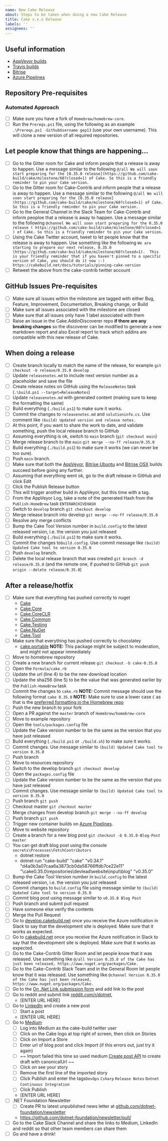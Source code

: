 ```yaml
---
name: New Cake Release
about: Steps to be taken when doing a new Cake Release
title: Cake x.x.x Release
labels: ''
assignees: ''
---
```


## Useful information

* [AppVeyor builds](https://ci.appveyor.com/project/cakebuild/cake)
* [Travis builds](https://travis-ci.org/cake-build/cake)
* [Bitrise](https://bitrise.io)
* [Azure Pipelines](https://dev.azure.com/cake-build/Cake/_build)

## Repository Pre-requisites


### Automated Approach
- [ ] Make sure you have a fork of `Homebrew/homebrew-core`.
- [ ] Run the `Prereqs.ps1` file, using the following as an example `.\Prereqs.ps1 -GithubUsername gep13` (use your own username). This will clone a new version of all required repositories.

## Let people know that things are happening...

- [ ] Go to the Gitter room for Cake and inform people that a release is away to happen.  Use a message similar to the following `@/all We will soon start preparing for the [0.35.0 release](https://github.com/cake-build/cake/milestone/60?closed=1) of Cake. So this is a friendly reminder to pin your Cake version.`
- [ ] Go to the Gitter room for Cake-Contrib and inform people that a release is away to happen.  Use a message similar to the following `@/all We will soon start preparing for the [0.35.0 release](https://github.com/cake-build/cake/milestone/60?closed=1) of Cake. So this is a friendly reminder to pin your Cake version.`
- [ ] Go to the General Channel in the Slack Team for Cake-Contrib and inform peoploe that a release is away to happen.  Use a message similar to the following `@channel We will soon start preparing for the 0.35.0 release ( https://github.com/cake-build/cake/milestone/60?closed=1 ) of Cake. So this is a friendly reminder to pin your Cake version.`
- [ ] Using the Cake Twitter account, tweet to let people know that the release is away to happen.  Use something like the following `We are starting to prepare our next release, 0.35.0 (https://github.com/cake-build/cake/milestone/60?closed=1).  This is your friendly reminder that if you haven't pinned to a specific version of Cake, you should do it now :-) https://cakebuild.net/docs/tutorials/pinning-cake-version`
- [ ] Retweet the above from the cake-contrib twitter account

## GitHub Issues Pre-requisites

- [ ] Make sure all issues within the milestone are tagged with either Bug, Feature, Improvement, Documentation, Breaking change, or Build
- [ ] Make sure all issues associated with the milestone are closed
- [ ] Make sure that all issues only have 1 label associated with them
- [ ] Raise an issue in the Cake.AddinDiscoverer repo **if there are any breaking changes** so the discoverer can be modified to generate a new markdown report and also Excel report to track which addins are compatible with this new release of Cake.

## When doing a release

- [ ] Create branch locally to match the name of the release, for example `git checkout -b release/0.35.0 develop`
- [ ] Update `releasenotes.md` to include next version number as a placeholder and save the file
- [ ] Create release notes on GitHub using the `ReleaseNotes` task (`.\build.ps1 --target=ReleaseNotes`)
- [ ] Update `releasenotes.md` with generated content (making sure to keep the formatting the same)
- [ ] Build everything (`./build.ps1`) to make sure it works.
- [ ] Commit the changes to `releasenotes.md` and `solutioninfo.cs`. Use comment like `(build) Updated version and release notes.`
- [ ] At this point, if you want to share the work to date, and validate something, push the local release branch to GitHub
- [ ] Assuming everything is ok, switch to `main` branch (`git checkout main`)
- [ ] Merge release branch to the `main` `git merge --no-ff release/0.35.0`
- [ ] Build everything (`./build.ps1`) to make sure it works (we can never be too sure).
- [ ] Push `main` branch.
- [ ] Make sure that both the [AppVeyor](https://ci.appveyor.com/project/cakebuild/cake), [Bitrise Ubuntu](https://www.bitrise.io/app/b811c91a26b1ea80#/builds) and [Bitrise OSX](https://www.bitrise.io/app/7a9d707b00881436#/builds) builds succeed before going any further.
- [ ] Assuming that everything went ok, go to the draft release in GitHub and click Edit
- [ ] Click the Publish Release button
- [ ] This will trigger another build in AppVeyor, but this time with a tag.
- [ ] From the AppVeyor Log, take a note of the generated Hash from the `Publish-HomeBrew` task `ENTERARCHIVEHASH`
- [ ] Switch to `develop` branch `git checkout develop`
- [ ] Merge release branch into develop `git merge --no-ff release/0.35.0`
- [ ] Resolve any merge conflicts
- [ ] Bump the Cake Tool Version number in `build.config` to the latest released version, i.e. the version you just released
- [ ] Build everything (`./build.ps1`) to make sure it works.
- [ ] Commit the changes to`build.config`. Use commit message like `(build) Updated Cake tool to version 0.35.0`
- [ ] Push `develop` branch.
- [ ] Delete the local release branch that was created `git branch -d release/0.35.0` (and the remote one, if pushed to GitHub `git push origin --delete release/0.35.0`)

## After a release/hotfix

- [ ] Make sure that everything has pushed correctly to nuget
    * [Cake](https://www.nuget.org/packages/Cake/)
    * [Cake.Core](https://www.nuget.org/packages/Cake.Core/)
    * [Cake.CoreCLR](https://www.nuget.org/packages/Cake.CoreCLR/)
    * [Cake.Common](https://www.nuget.org/packages/Cake.Common/)
    * [Cake.Testing](https://www.nuget.org/packages/Cake.Testing/)
    * [Cake.NuGet](https://www.nuget.org/packages/Cake.NuGet/)
    * [Cake.Tool](https://www.nuget.org/packages/Cake.Tool/)
- [ ] Make sure that everything has pushed correctly to chocolatey
    * [cake.portable](https://chocolatey.org/packages/cake.portable) **NOTE:** This package might be subject to moderation, and might not appear immediately
- [ ] Move to homebrew repository
- [ ] Create a new branch for current release `git checkout -b cake-0.35.0`
- [ ] Open the `Formula/cake.rb`
- [ ] Update the url (line 4) to be the new download location
- [ ] Update the sha256 (line 5) to be the value that was generated earlier by the `Publish-HomeBrew` task
- [ ] Commit the changes to `cake.rb`  **NOTE:** Commit message should use the following format `cake 0.35.0`  **NOTE:** Make sure to use a lower case `C` as that is the [preferred formatting in the Homebrew repo](https://github.com/Homebrew/homebrew-core/pull/4857#issuecomment-247475453)
- [ ] Push the new branch to your fork
- [ ] Open a PR against the `master` branch of `Homebrew/homebrew-core`
- [ ] Move to example repository
- [ ] Open the `tools/packages.config` file
- [ ] Update the Cake version number to be the same as the version that you have just released
- [ ] Build everything (`./build.ps1` or `./build.sh`) to make sure it works.
- [ ] Commit changes. Use message similar to `(build) Updated Cake tool to version 0.35.0`
- [ ] Push branch
- [ ] Move to resources repository
- [ ] Switch to the develop branch `git checkout develop`
- [ ] Open the `packages.config` file
- [ ] Update the Cake version number to be the same as the version that you have just released
- [ ] Commit changes. Use message similar to `(build) Updated Cake tool to version 0.35.0`
- [ ] Push branch `git push`
- [ ] Checkout master `git checkout master`
- [ ] Merge changes from develop branch `git merge --no-ff develop`
- [ ] Push branch `git push`
- [ ] Trigger new container builds on [Azure Pipelines](https://dev.azure.com/cake-build/Cake/_build?definitionId=9).
- [ ] Move to website repository
- [ ] Create a branch for a new blog post `git checkout -b 0.35.0-Blog-Post master`
- [ ] You can get draft blog post using the console `secrets\Processes\FetchContributors`
    * dotnet restore
    * dotnet run "cake-build" "cake" "v0.34.1" "d4a0b3a07caa6a3873cb0da58766ffdb7ce22e11" "\cake0.35.0\repositories\devlead\website\input\blog" "v0.35.0"
- [ ] Bump the Cake Tool Version number in `build.config` to the latest released version, i.e. the version you just released
- [ ] Commit changes to `build.config` file using message similar to `(build) Updated Cake tool to version 0.35.0`
- [ ] Commit blog post using message similar to `v0.35.0 Blog Post`
- [ ] Push branch and submit pull request
- [ ] Have someone else verify the contents
- [ ] Merge the Pull Request
- [ ] Go to [develop.cakebuild.net](https://develop.cakebuild.net) once you receive the Azure notification in Slack to say that the development site is deployed.  Make sure that it works as expected.
- [ ] Go to [cakebuild.net](https://cakebuild.net/) once you receive the Azure notification in Slack to say that the development site is deployed.  Make sure that it works as expected.
- [ ] Go to the Cake-Contrib Gitter Room and let people know that it was released.  Use something like `@/all Version 0.35.0 of the Cake has just been released, https://www.nuget.org/packages/Cake.`
- [ ] Go to the Cake-Contrib Slack Team and in the General Room let people know that it was released.  Use something like `@channel Version 0.35.0 of the Cake has just been released, https://www.nuget.org/packages/Cake.`
- [ ] Go to the [On .Net Link submission form](https://weekindotnet.azurewebsites.net/) and add link to the post
- [ ] Go to reddit and submit link [reddit.com/r/dotnet](https://reddit.com/r/dotnet), 
  - [ENTER URL HERE]
- [ ] Go to [LinkedIn](https://www.linkedin.com/company/17902391/) and create a new post
  - [ ] Start a post
  - [ENTER URL HERE]
- [ ] Go to [Medium](https://medium.com/@cakebuildnet)
  - [ ] Log into Medium as the cake-build twitter user
  - [ ] Click on the Cake logo at top right of screen, then click on Stories
  - [ ] Click on Import a Store
  - [ ]  Enter url of blog post and click Import (if this errors out, just try it again)
  - [ ] ~~ Import failed this time so used medium [Create post API](https://github.com/Medium/medium-api-docs/blob/master/README.md#creating-a-post) to create draft with canonicalUrl ~~
  - [ ] Click on see your story
  - [ ] Remove the first line of the imported story
  - [ ] Click Publish and enter the tags`DevOps` `Csharp` `Release Notes` `Dotnet` `Continuous Integration`
  - [ ] Click Publish
  - [ENTER URL HERE]
- [ ] .NET Foundation Newsletter
  - [ ] Create PR to latest unpublished news letter at [github.com/dotnet-foundation/newsletter](https://github.com/dotnet-foundation/newsletter)
  - https://github.com/dotnet-foundation/newsletter/pull/
- [ ] Go to the Cake Slack Channel and share the links to Medium, LinkedIn and reddit so that other team members can share them
- [ ] Go and have a drink!

